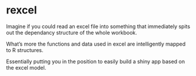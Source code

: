 # rexcel
Imagine if you could read an excel file into something that immediately spits out the dependancy structure of the whole workbook.   

What’s more the functions and data used in excel are intelligently mapped to R structures. 

Essentially putting you in the position to easily build a shiny app based on the excel model. 
